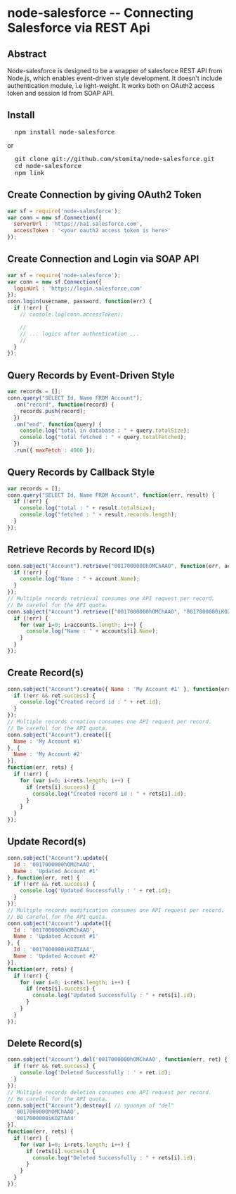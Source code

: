 # node-salesforce -- Connecting Salesforce via REST Api

## Abstract

Node-salesforce is designed to be a wrapper of salesforce REST API from Node.js, which enables event-driven style development. It doesn't include authentication module, i.e light-weight. It works both on OAuth2 access token and session Id from SOAP API.

## Install

<pre>
  npm install node-salesforce
</pre>

or

<pre>
  git clone git://github.com/stomita/node-salesforce.git 
  cd node-salesforce
  npm link
</pre>


## Create Connection by giving OAuth2 Token

```javascript
var sf = require('node-salesforce');
var conn = new sf.Connection({
  serverUrl : 'https://na1.salesforce.com',
  accessToken : '<your oauth2 access token is here>'
});
```

## Create Connection and Login via SOAP API

```javascript
var sf = require('node-salesforce');
var conn = new sf.Connection({
  loginUrl : 'https://login.salesforce.com'
});
conn.login(username, password, function(err) {
  if (!err) {
    // console.log(conn.accessToken);

    //
    // ... logics after authentication ...
    //
  }
});
```

## Query Records by Event-Driven Style

```javascript
var records = [];
conn.query("SELECT Id, Name FROM Account");
  .on("record", function(record) {
    records.push(record);
  })
  .on("end", function(query) {
    console.log("total in database : " + query.totalSize);
    console.log("total fetched : " + query.totalFetched);
  })
  .run({ maxFetch : 4000 });
```

## Query Records by Callback Style

```javascript
var records = [];
conn.query("SELECT Id, Name FROM Account", function(err, result) {
  if (!err) {
    console.log("total : " + result.totalSize);
    console.log("fetched : " + result.records.length);
  }
});
```

## Retrieve Records by Record ID(s)

```javascript
conn.sobject("Account").retrieve("0017000000hOMChAAO", function(err, account) {
  if (!err) {
    console.log("Name : " + account.Name);
  }
});
// Multiple records retrieval consumes one API request per record.
// Be careful for the API quota.
conn.sobject("Account").retrieve(["0017000000hOMChAAO", "0017000000iKOZTAA4"], function(err, accounts) {
  if (!err) {
    for (var i=0; i<accounts.length; i++) {
      console.log("Name : " + accounts[i].Name);
    }
  }
});
```

## Create Record(s)

```javascript
conn.sobject("Account").create({ Name : 'My Account #1' }, function(err, ret) {
  if (!err && ret.success) {
    console.log("Created record id : " + ret.id);
  }
});
// Multiple records creation consumes one API request per record.
// Be careful for the API quota.
conn.sobject("Account").create([{
  Name : 'My Account #1'
}, {
  Name : 'My Account #2'
}], 
function(err, rets) {
  if (!err) {
    for (var i=0; i<rets.length; i++) {
      if (rets[i].success) {
        console.log("Created record id : " + rets[i].id);
      }
    }
  }
});
```

## Update Record(s)

```javascript
conn.sobject("Account").update({ 
  Id : '0017000000hOMChAAO',
  Name : 'Updated Account #1'
}, function(err, ret) {
  if (!err && ret.success) {
    console.log('Updated Successfully : ' + ret.id);
  }
});
// Multiple records modification consumes one API request per record.
// Be careful for the API quota.
conn.sobject("Account").update([{
  Id : '0017000000hOMChAAO',
  Name : 'Updated Account #1'
}, {
  Id : '0017000000iKOZTAA4',
  Name : 'Updated Account #2'
}], 
function(err, rets) {
  if (!err) {
    for (var i=0; i<rets.length; i++) {
      if (rets[i].success) {
        console.log("Updated Successfully : " + rets[i].id);
      }
    }
  }
});
```

## Delete Record(s)

```javascript
conn.sobject("Account").del('0017000000hOMChAAO', function(err, ret) {
  if (!err && ret.success) {
    console.log('Deleted Successfully : ' + ret.id);
  }
});
// Multiple records deletion consumes one API request per record.
// Be careful for the API quota.
conn.sobject("Account").destroy([ // synonym of "del"
  '0017000000hOMChAAO',
  '0017000000iKOZTAA4'
}], 
function(err, rets) {
  if (!err) {
    for (var i=0; i<rets.length; i++) {
      if (rets[i].success) {
        console.log("Deleted Successfully : " + rets[i].id);
      }
    }
  }
});
```



